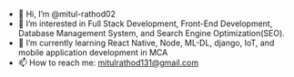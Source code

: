 - 👋 Hi, I’m @mitul-rathod02
- 👀 I’m interested in Full Stack Development, Front-End Development, Database Management System, and Search Engine Optimization(SEO).
- 🌱 I’m currently learning  React Native, Node, ML-DL, django, IoT, and mobile application development in MCA
- 📫 How to reach me: mitulrathod131@gmail.com

<!---
mitul-rathod02/mitul-rathod02 is a ✨ special ✨ repository because its `README.md` (this file) appears on your GitHub profile.
You can click the Preview link to take a look at your changes.
--->
